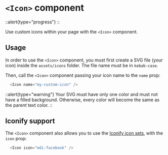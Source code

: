 # `<Icon>` component

::alert{type="progress"}
  <under-construction />
::

Use custom icons within your page with the `<Icon>` component.

## Usage

In order to use the `<Icon>` component, you must first create a SVG file (your icon) inside the `assets/icons` folder. The file name must be in `kebab-case`.

Then, call the `<Icon>` component passing your icon name to the `name` prop:

```js
  <Icon name="my-custom-icon" />
```

::alert{type="warning"}
  Your SVG must have only one color and must not have a filled background. Otherwise, every color will become the same as the parent text color.
::

## Iconify support

The `<Icon>` component also allows you to use the <a href="https://icon-sets.iconify.design/" target="_blank" rel="nofollow noreferrer">Iconify icon sets</a>, with the `icon` prop:

```js
  <Icon icon="mdi:facebook" />
```
